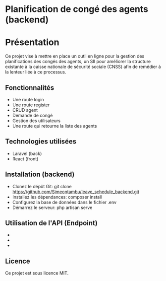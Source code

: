 # Planification de congé des agents (backend)

# Présentation

Ce projet vise à mettre en place un outil en ligne pour la gestion des planifications des congés des agents, un SII pour améliorer la structure existante à la caisse nationale de sécurité sociale (CNSS) afin de remédier à la lenteur liée à ce processus.

## Fonctionnalités

-   Une route login
-   Une route register
-   CRUD agent
-   Demande de congé
-   Gestion des utilisateurs
-   Une route qui retourne la liste des agents

## Technologies utilisées

-   Laravel (back)
-   React (front)

## Installation (backend)

-   Clonez le dépôt Git: git clone https://github.com/Simeontambu/leave_schedule_backend.git
-   Installez les dépendances: composer install
-   Configurez la base de données dans le fichier .env
-   Démarrez le serveur: php artisan serve

## Utilisation de l'API (Endpoint)
- 
- 
- 

## Licence

Ce projet est sous licence MIT.
